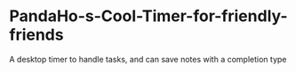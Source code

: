 # PandaHo-s-Cool-Timer-for-friendly-friends
A desktop timer to handle tasks, and can save notes with a completion type
